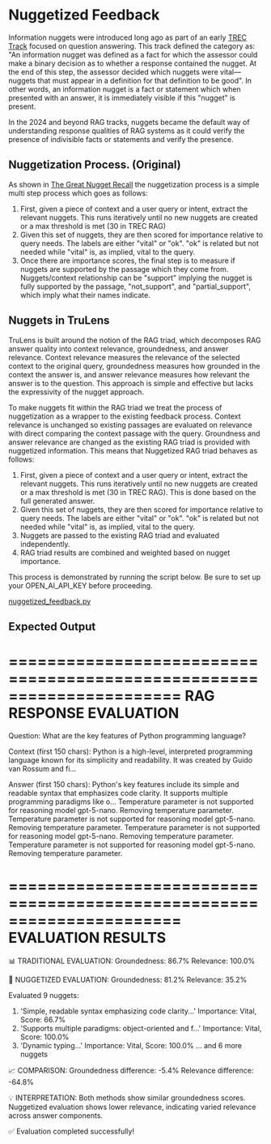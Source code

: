 # Nuggetized Feedback
Information nuggets were introduced long ago as part of an early [TREC Track](https://trec.nist.gov/pubs/trec12/papers/QA.OVERVIEW.pdf) focused on question answering. This track defined the category as: "An information nugget was defined as a fact for which the assessor could make a binary decision as to whether a response contained the nugget. At the end of this step, the assessor decided which nuggets were vital—nuggets that must appear in a definition for that definition to be good". In other words, an information nugget is a fact or statement which when presented with an answer, it is immediately visible if this "nugget" is present.

In the 2024 and beyond RAG tracks, nuggets became the default way of understanding response qualities of RAG systems as it could verify the presence of indivisible facts or statements and verify the presence. 

## Nuggetization Process. (Original)
As shown in [The Great Nugget Recall](https://arxiv.org/pdf/2504.15068) the nuggetization process is a simple multi step process which goes as follows:
1. First, given a piece of context and a user query or intent, extract the relevant nuggets. This runs iteratively until no new nuggets are created or a max threshold is met (30 in TREC RAG)
2. Given this set of nuggets, they are then scored for importance relative to query needs. The labels are either "vital" or "ok". "ok" is related but not needed while "vital" is, as implied, vital to the query. 
3. Once there are importance scores, the final step is to measure if nuggets are supported by the passage which they come from. Nuggets/context relationship can be "support" implying the nugget is fully supported by the passage, "not_support", and "partial_support", which imply what their names indicate.

## Nuggets in TruLens
TruLens is built around the notion of the RAG triad, which decomposes RAG answer quality into context relevance, groundedness, and answer relevance. Context relevance measures the relevance of the selected context to the original query, groundedness measures how grounded in the context the answer is, and answer relevance measures how relevant the answer is to the question. This approach is simple and effective but lacks the expressivity of the nugget approach.

To make nuggets fit within the RAG triad we treat the process of nuggetization as a wrapper to the existing feedback process. Context relevance is unchanged so existing passages are evaluated on relevance with direct comparing the context passage with the query. Groundness and answer relevance are changed as the existing RAG triad is provided with nuggetized information. This means that Nuggetized RAG triad behaves as follows:

1. First, given a piece of context and a user query or intent, extract the relevant nuggets. This runs iteratively until no new nuggets are created or a max threshold is met (30 in TREC RAG). This is done based on the full generated answer. 
2. Given this set of nuggets, they are then scored for importance relative to query needs. The labels are either "vital" or "ok". "ok" is related but not needed while "vital" is, as implied, vital to the query. 
3. Nuggets are passed to the existing RAG triad and evaluated independently. 
4. RAG triad results are combined and weighted based on nugget importance. 

This process is demonstrated by running the script below. Be sure to set up your OPEN_AI_API_KEY before proceeding. 

[nuggetized_feedback.py](../../../src/feedback/trulens/feedback/nuggetized_feedback.py)

## Expected Output
======================================================================
RAG RESPONSE EVALUATION
======================================================================

Question: What are the key features of Python programming language?

Context (first 150 chars): 
    Python is a high-level, interpreted programming language known for its 
    simplicity and readability. It was created by Guido van Rossum and fi...

Answer (first 150 chars): 
    Python's key features include its simple and readable syntax that emphasizes 
    code clarity. It supports multiple programming paradigms like o...
Temperature parameter is not supported for reasoning model gpt-5-nano. Removing temperature parameter.
Temperature parameter is not supported for reasoning model gpt-5-nano. Removing temperature parameter.
Temperature parameter is not supported for reasoning model gpt-5-nano. Removing temperature parameter.
Temperature parameter is not supported for reasoning model gpt-5-nano. Removing temperature parameter.

======================================================================
EVALUATION RESULTS
======================================================================

📊 TRADITIONAL EVALUATION:
   Groundedness: 86.7%
   Relevance:    100.0%

🔬 NUGGETIZED EVALUATION:
   Groundedness: 81.2%
   Relevance:    35.2%

   Evaluated 9 nuggets:
   1. 'Simple, readable syntax emphasizing code clarity...'
      Importance: Vital, Score: 66.7%
   2. 'Supports multiple paradigms: object-oriented and f...'
      Importance: Vital, Score: 100.0%
   3. 'Dynamic typing...'
      Importance: Vital, Score: 100.0%
   ... and 6 more nuggets

📈 COMPARISON:
   Groundedness difference: -5.4%
   Relevance difference:    -64.8%

💡 INTERPRETATION:
   Both methods show similar groundedness scores.
   Nuggetized evaluation shows lower relevance,
   indicating varied relevance across answer components.

✅ Evaluation completed successfully!
